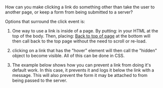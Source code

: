 How can you make clicking a link do something other than take the user to
another page, or keep a form from being submitted to a server?

Options that surround the click event is:
1. One way to use a link is inside of a page. By putting: <a name="top"></a>
in your HTML at the top of the body.
Then, placing: <a href="#top">Back to top of page</a> at the bottom
will then call back to the top page without the need to scroll or re-load.

2. clicking on a link that has the "hover" element will then call
the "hidden" object to become visible. All of this can be done in CSS.

3. The example below shows how you can prevent a
link from doing it's default work. In this case, it
prevents it and logs it below the link with a message.
This will also prevent the form it may be attached to from
being passed to the server.


<script>
$( "a" ).click(function( event ) {
  event.preventDefault();
  $( "<div>" )
    .append( "default " + event.type + " prevented" )
    .appendTo( "#log" );
});
</script>
